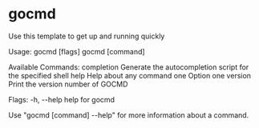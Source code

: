 # gocmd

Use this template to get up and running quickly

Usage:
  gocmd [flags]
  gocmd [command]

Available Commands:
  completion  Generate the autocompletion script for the specified shell
  help        Help about any command
  one         Option one
  version     Print the version number of GOCMD

Flags:
  -h, --help   help for gocmd

Use "gocmd [command] --help" for more information about a command.
